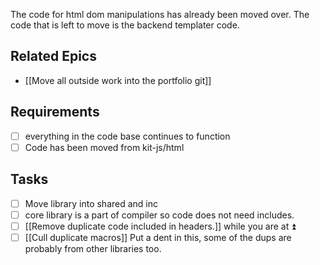 The code for html dom manipulations has already been moved over. The code that is left to move is the backend templater code.

## Related Epics
- [[Move all outside work into the portfolio git]]
## Requirements

- [ ] everything in the code base continues to function 
- [ ] Code has been moved from kit-js/html

## Tasks

- [ ] Move library into shared and inc
- [ ] core library is a part of compiler so code does not need includes.
- [ ] [[Remove duplicate code included in headers.]] while you are at ⏫
- [ ] [[Cull duplicate macros]] Put a dent in this, some of the dups are probably from other libraries too.
